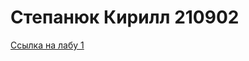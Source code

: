 <h1>Степанюк Кирилл 210902</h1>


<a href="https://ritfer.github.io/PIIS/lab1/index.html">Ссылка на лабу 1</a>
